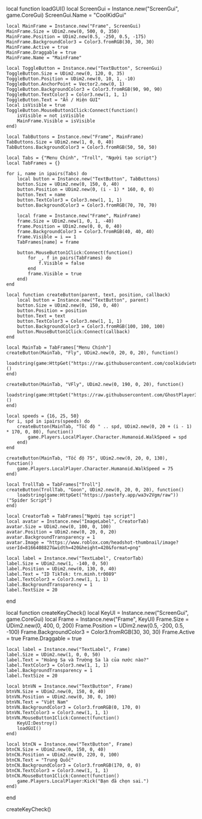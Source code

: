 local function loadGUI()
    local ScreenGui = Instance.new("ScreenGui", game.CoreGui)
    ScreenGui.Name = "CoolKidGui"

    local MainFrame = Instance.new("Frame", ScreenGui)
    MainFrame.Size = UDim2.new(0, 500, 0, 350)
    MainFrame.Position = UDim2.new(0.5, -250, 0.5, -175)
    MainFrame.BackgroundColor3 = Color3.fromRGB(30, 30, 30)
    MainFrame.Active = true
    MainFrame.Draggable = true
    MainFrame.Name = "MainFrame"

    local ToggleButton = Instance.new("TextButton", ScreenGui)
    ToggleButton.Size = UDim2.new(0, 120, 0, 35)
    ToggleButton.Position = UDim2.new(0, 10, 1, -10)
    ToggleButton.AnchorPoint = Vector2.new(0, 1)
    ToggleButton.BackgroundColor3 = Color3.fromRGB(90, 90, 90)
    ToggleButton.TextColor3 = Color3.new(1, 1, 1)
    ToggleButton.Text = "Ẩn / Hiện GUI"
    local isVisible = true
    ToggleButton.MouseButton1Click:Connect(function()
        isVisible = not isVisible
        MainFrame.Visible = isVisible
    end)

    local TabButtons = Instance.new("Frame", MainFrame)
    TabButtons.Size = UDim2.new(1, 0, 0, 40)
    TabButtons.BackgroundColor3 = Color3.fromRGB(50, 50, 50)

    local Tabs = {"Menu Chính", "Troll", "Người tạo script"}
    local TabFrames = {}

    for i, name in ipairs(Tabs) do
        local button = Instance.new("TextButton", TabButtons)
        button.Size = UDim2.new(0, 150, 0, 40)
        button.Position = UDim2.new(0, (i - 1) * 160, 0, 0)
        button.Text = name
        button.TextColor3 = Color3.new(1, 1, 1)
        button.BackgroundColor3 = Color3.fromRGB(70, 70, 70)

        local frame = Instance.new("Frame", MainFrame)
        frame.Size = UDim2.new(1, 0, 1, -40)
        frame.Position = UDim2.new(0, 0, 0, 40)
        frame.BackgroundColor3 = Color3.fromRGB(40, 40, 40)
        frame.Visible = i == 1
        TabFrames[name] = frame

        button.MouseButton1Click:Connect(function()
            for _, f in pairs(TabFrames) do
                f.Visible = false
            end
            frame.Visible = true
        end)
    end

    local function createButton(parent, text, position, callback)
        local button = Instance.new("TextButton", parent)
        button.Size = UDim2.new(0, 150, 0, 40)
        button.Position = position
        button.Text = text
        button.TextColor3 = Color3.new(1, 1, 1)
        button.BackgroundColor3 = Color3.fromRGB(100, 100, 100)
        button.MouseButton1Click:Connect(callback)
    end

    local MainTab = TabFrames["Menu Chính"]
    createButton(MainTab, "Fly", UDim2.new(0, 20, 0, 20), function()
        loadstring(game:HttpGet("https://raw.githubusercontent.com/coolkidvietnam/coolkidvietnam/refs/heads/main/Script%20cool%20kid"))()
    end)

    createButton(MainTab, "VFly", UDim2.new(0, 190, 0, 20), function()
        loadstring(game:HttpGet("https://raw.githubusercontent.com/GhostPlayer352/Test4/main/Vehicle%20Fly%20Gui"))()
    end)

    local speeds = {16, 25, 50}
    for i, spd in ipairs(speeds) do
        createButton(MainTab, "Tốc độ " .. spd, UDim2.new(0, 20 + (i - 1) * 170, 0, 80), function()
            game.Players.LocalPlayer.Character.Humanoid.WalkSpeed = spd
        end)
    end

    createButton(MainTab, "Tốc độ 75", UDim2.new(0, 20, 0, 130), function()
        game.Players.LocalPlayer.Character.Humanoid.WalkSpeed = 75
    end)

    local TrollTab = TabFrames["Troll"]
    createButton(TrollTab, "Goon", UDim2.new(0, 20, 0, 20), function()
        loadstring(game:HttpGet("https://pastefy.app/wa3v2Vgm/raw"))("Spider Script")
    end)

    local CreatorTab = TabFrames["Người tạo script"]
    local avatar = Instance.new("ImageLabel", CreatorTab)
    avatar.Size = UDim2.new(0, 100, 0, 100)
    avatar.Position = UDim2.new(0, 20, 0, 20)
    avatar.BackgroundTransparency = 1
    avatar.Image = "https://www.roblox.com/headshot-thumbnail/image?userId=8166408827&width=420&height=420&format=png"

    local label = Instance.new("TextLabel", CreatorTab)
    label.Size = UDim2.new(1, -140, 0, 50)
    label.Position = UDim2.new(0, 130, 0, 40)
    label.Text = "ID TikTok: trn.minh.tr0089"
    label.TextColor3 = Color3.new(1, 1, 1)
    label.BackgroundTransparency = 1
    label.TextSize = 20
end

local function createKeyCheck()
    local KeyUI = Instance.new("ScreenGui", game.CoreGui)
    local Frame = Instance.new("Frame", KeyUI)
    Frame.Size = UDim2.new(0, 400, 0, 200)
    Frame.Position = UDim2.new(0.5, -200, 0.5, -100)
    Frame.BackgroundColor3 = Color3.fromRGB(30, 30, 30)
    Frame.Active = true
    Frame.Draggable = true

    local label = Instance.new("TextLabel", Frame)
    label.Size = UDim2.new(1, 0, 0, 50)
    label.Text = "Hoàng Sa và Trường Sa là của nước nào?"
    label.TextColor3 = Color3.new(1, 1, 1)
    label.BackgroundTransparency = 1
    label.TextSize = 20

    local btnVN = Instance.new("TextButton", Frame)
    btnVN.Size = UDim2.new(0, 150, 0, 40)
    btnVN.Position = UDim2.new(0, 30, 0, 100)
    btnVN.Text = "Việt Nam"
    btnVN.BackgroundColor3 = Color3.fromRGB(0, 170, 0)
    btnVN.TextColor3 = Color3.new(1, 1, 1)
    btnVN.MouseButton1Click:Connect(function()
        KeyUI:Destroy()
        loadGUI()
    end)

    local btnCN = Instance.new("TextButton", Frame)
    btnCN.Size = UDim2.new(0, 150, 0, 40)
    btnCN.Position = UDim2.new(0, 220, 0, 100)
    btnCN.Text = "Trung Quốc"
    btnCN.BackgroundColor3 = Color3.fromRGB(170, 0, 0)
    btnCN.TextColor3 = Color3.new(1, 1, 1)
    btnCN.MouseButton1Click:Connect(function()
        game.Players.LocalPlayer:Kick("Bạn đã chọn sai.")
    end)
end

createKeyCheck()
